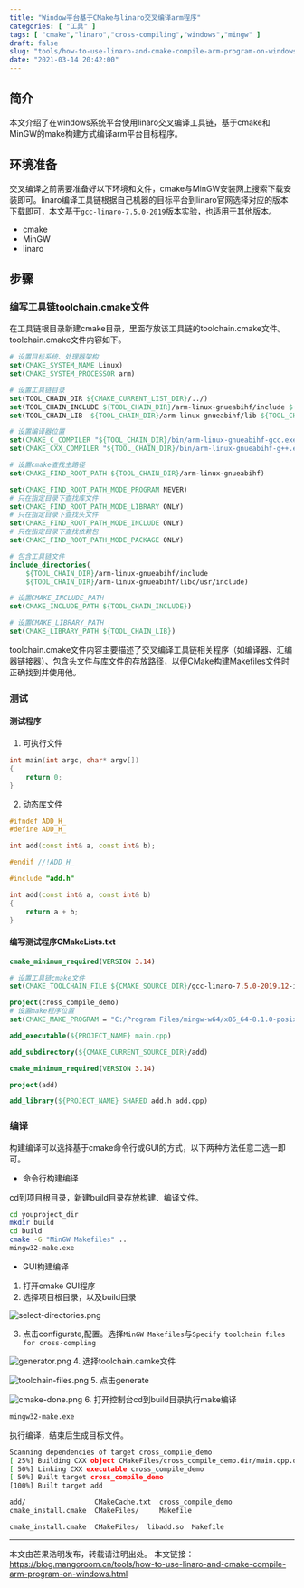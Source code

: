 ```yaml
---
title: "Window平台基于CMake与linaro交叉编译arm程序"
categories: [ "工具" ]
tags: [ "cmake","linaro","cross-compiling","windows","mingw" ]
draft: false
slug: "tools/how-to-use-linaro-and-cmake-compile-arm-program-on-windows"
date: "2021-03-14 20:42:00"
---
```


## 简介

本文介绍了在windows系统平台使用linaro交叉编译工具链，基于cmake和MinGW的make构建方式编译arm平台目标程序。
    
## 环境准备

交叉编译之前需要准备好以下环境和文件，cmake与MinGW安装网上搜索下载安装即可。linaro编译工具链根据自己机器的目标平台到linaro官网选择对应的版本下载即可，本文基于`gcc-linaro-7.5.0-2019`版本实验，也适用于其他版本。

- cmake
- MinGW
- linaro

## 步骤

### 编写工具链toolchain.cmake文件

在工具链根目录新建cmake目录，里面存放该工具链的toolchain.cmake文件。toolchain.cmake文件内容如下。

```cmake
# 设置目标系统、处理器架构
set(CMAKE_SYSTEM_NAME Linux)
set(CMAKE_SYSTEM_PROCESSOR arm)

# 设置工具链目录
set(TOOL_CHAIN_DIR ${CMAKE_CURRENT_LIST_DIR}/../)
set(TOOL_CHAIN_INCLUDE ${TOOL_CHAIN_DIR}/arm-linux-gnueabihf/include ${TOOL_CHAIN_DIR}/arm-linux-gnueabihf/libc/usr/include)
set(TOOL_CHAIN_LIB  ${TOOL_CHAIN_DIR}/arm-linux-gnueabihf/lib ${TOOL_CHAIN_DIR}/arm-linux-gnueabihf/libc/usr/lib)

# 设置编译器位置
set(CMAKE_C_COMPILER "${TOOL_CHAIN_DIR}/bin/arm-linux-gnueabihf-gcc.exe")
set(CMAKE_CXX_COMPILER "${TOOL_CHAIN_DIR}/bin/arm-linux-gnueabihf-g++.exe")

# 设置cmake查找主路径
set(CMAKE_FIND_ROOT_PATH ${TOOL_CHAIN_DIR}/arm-linux-gnueabihf)

set(CMAKE_FIND_ROOT_PATH_MODE_PROGRAM NEVER)
# 只在指定目录下查找库文件
set(CMAKE_FIND_ROOT_PATH_MODE_LIBRARY ONLY)
# 只在指定目录下查找头文件
set(CMAKE_FIND_ROOT_PATH_MODE_INCLUDE ONLY)
# 只在指定目录下查找依赖包
set(CMAKE_FIND_ROOT_PATH_MODE_PACKAGE ONLY)

# 包含工具链文件
include_directories(
    ${TOOL_CHAIN_DIR}/arm-linux-gnueabihf/include
    ${TOOL_CHAIN_DIR}/arm-linux-gnueabihf/libc/usr/include)

# 设置CMAKE_INCLUDE_PATH
set(CMAKE_INCLUDE_PATH ${TOOL_CHAIN_INCLUDE})

# 设置CMAKE_LIBRARY_PATH
set(CMAKE_LIBRARY_PATH ${TOOL_CHAIN_LIB})
```

toolchain.cmake文件内容主要描述了交叉编译工具链相关程序（如编译器、汇编器链接器）、包含头文件与库文件的存放路径，以便CMake构建Makefiles文件时正确找到并使用他。

### 测试

#### 测试程序

1. 可执行文件

```cpp
int main(int argc, char* argv[])
{
    return 0;
}
```

2. 动态库文件

```cpp
#ifndef ADD_H_
#define ADD_H_

int add(const int& a, const int& b);

#endif //!ADD_H_
```

```cpp
#include "add.h"

int add(const int& a, const int& b)
{
    return a + b;
}
```

#### 编写测试程序CMakeLists.txt

```cmake
cmake_minimum_required(VERSION 3.14)

# 设置工具链cmake文件
set(CMAKE_TOOLCHAIN_FILE ${CMAKE_SOURCE_DIR}/gcc-linaro-7.5.0-2019.12-i686-mingw32_arm-linux-gnueabihf/cmake/toolchain.cmake)

project(cross_compile_demo)
# 设置make程序位置
set(CMAKE_MAKE_PROGRAM = "C:/Program Files/mingw-w64/x86_64-8.1.0-posix-seh-rt_v6-rev0/mingw64/bin/mingw32-make.exe")

add_executable(${PROJECT_NAME} main.cpp)

add_subdirectory(${CMAKE_CURRENT_SOURCE_DIR}/add)
```

```cmake
cmake_minimum_required(VERSION 3.14)

project(add)

add_library(${PROJECT_NAME} SHARED add.h add.cpp)
```

### 编译

构建编译可以选择基于cmake命令行或GUI的方式，以下两种方法任意二选一即可。

- 命令行构建编译

cd到项目根目录，新建build目录存放构建、编译文件。

```bash
cd youproject_dir
mkdir build
cd build
cmake -G "MinGW Makefiles" ..
mingw32-make.exe 
```

- GUI构建编译

1. 打开cmake GUI程序
2. 选择项目根目录，以及build目录

![select-directories.png][1]

3. 点击configurate,配置。选择`MinGW Makefiles`与`Specify toolchain files for cross-compling`

![generator.png][2]
4. 选择toolchain.camke文件

![toolchain-files.png][3]
5. 点击generate

![cmake-done.png][4]
6. 打开控制台cd到build目录执行make编译

```bash
mingw32-make.exe 
```
执行编译，结束后生成目标文件。

```bash
Scanning dependencies of target cross_compile_demo
[ 25%] Building CXX object CMakeFiles/cross_compile_demo.dir/main.cpp.o
[ 50%] Linking CXX executable cross_compile_demo
[ 50%] Built target cross_compile_demo
[100%] Built target add
```

```bash
add/                 CMakeCache.txt  cross_compile_demo
cmake_install.cmake  CMakeFiles/     Makefile
```

```bash
cmake_install.cmake  CMakeFiles/  libadd.so  Makefile
```

-----------------

本文由芒果浩明发布，转载请注明出处。
本文链接：https://blog.mangoroom.cn/tools/how-to-use-linaro-and-cmake-compile-arm-program-on-windows.html

  [1]: https://mangoroom.cn/usr/uploads/2021/03/3735418504.png
  [2]: https://mangoroom.cn/usr/uploads/2021/03/2486819531.png
  [3]: https://mangoroom.cn/usr/uploads/2021/03/3196570889.png
  [4]: https://mangoroom.cn/usr/uploads/2021/03/344634029.png
